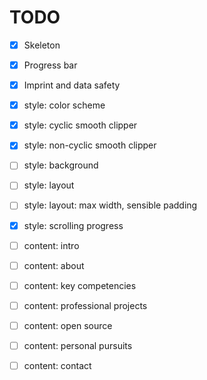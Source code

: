 # TODO

* [x] Skeleton

* [x] Progress bar

* [x] Imprint and data safety

* [x] style: color scheme

* [x] style: cyclic smooth clipper

* [x] style: non-cyclic smooth clipper 

* [ ] style: background

* [ ] style: layout

* [ ] style: layout: max width, sensible padding

* [x] style: scrolling progress

* [ ] content: intro

* [ ] content: about

* [ ] content: key competencies

* [ ] content: professional projects

* [ ] content: open source

* [ ] content: personal pursuits

* [ ] content: contact
